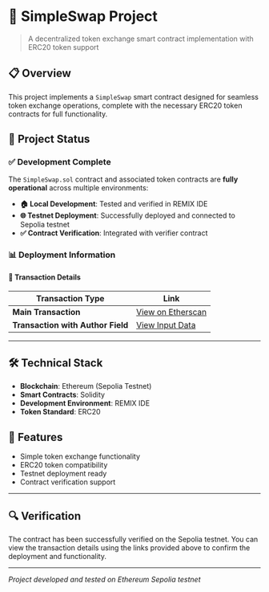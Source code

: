 # 🔄 SimpleSwap Project

> A decentralized token exchange smart contract implementation with ERC20 token support

## 📋 Overview

This project implements a `SimpleSwap` smart contract designed for seamless token exchange operations, complete with the necessary ERC20 token contracts for full functionality.

## 🚀 Project Status

### ✅ Development Complete
The `SimpleSwap.sol` contract and associated token contracts are **fully operational** across multiple environments:

- **🏠 Local Development**: Tested and verified in REMIX IDE
- **🌐 Testnet Deployment**: Successfully deployed and connected to Sepolia testnet
- **✅ Contract Verification**: Integrated with verifier contract

### 📊 Deployment Information

#### 🔗 Transaction Details

| Transaction Type | Link |
|-----------------|------|
| **Main Transaction** | [View on Etherscan](https://sepolia.etherscan.io/tx/0x105311cf722b3799ce5830abfadbc20bbb669e82a87d14ddfd0c64d464c347f5) |
| **Transaction with Author Field** | [View Input Data](https://sepolia.etherscan.io/inputdatadecoder?tx=0x105311cf722b3799ce5830abfadbc20bbb669e82a87d14ddfd0c64d464c347f5) |

---

## 🛠️ Technical Stack

- **Blockchain**: Ethereum (Sepolia Testnet)
- **Smart Contracts**: Solidity
- **Development Environment**: REMIX IDE
- **Token Standard**: ERC20

## 📝 Features

- Simple token exchange functionality
- ERC20 token compatibility
- Testnet deployment ready
- Contract verification support

---

## 🔍 Verification

The contract has been successfully verified on the Sepolia testnet. You can view the transaction details using the links provided above to confirm the deployment and functionality.

---

*Project developed and tested on Ethereum Sepolia testnet*
